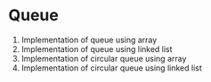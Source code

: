 # Queue
<ol type=1>
  <li> Implementation of queue using array</li>
  <li> Implementation of queue using linked list</li>
  <li> Implementation of circular queue using array</li>
  <li> Implementation of circular queue using linked list</li>
  </ol>
